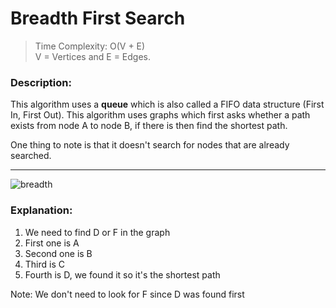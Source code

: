 # Breadth First Search

> Time Complexity: O(V + E) </br>
V = Vertices and E = Edges.

### Description:
This algorithm uses a **queue** which is also called a FIFO data structure (First In, First Out). This algorithm uses graphs which first asks whether a path exists from node A to node B, if there is then find the shortest path. </br>

One thing to note is that it doesn't search for nodes that are already searched.

---

![breadth](https://user-images.githubusercontent.com/111989096/191940161-946bc6ee-33df-4ae7-b0fc-04286a0edc0d.png)

### Explanation:
1. We need to find D or F in the graph
2. First one is A
3. Second one is B
4. Third is C
5. Fourth is D, we found it so it's the shortest path

Note: We don't need to look for F since D was found first

